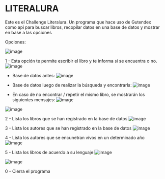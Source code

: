 <h1>LITERALURA</h1>
<p>Este es el Challenge Literalura. Un programa que hace uso de Gutendex como api para buscar libros, recopilar datos en una base de datos y mostrar en base a las opciones</p>
<p>Opciones: </p>

![image](https://github.com/user-attachments/assets/5e41c36a-67e8-4695-b969-12fff8aa1dce)





1 - Esta opción te permite escribir el libro y te informa si se encuentra o no.
![image](https://github.com/user-attachments/assets/dd29da7b-92dc-4230-8bc2-64c6a243812c)



  - Base de datos antes:
![image](https://github.com/user-attachments/assets/e30b94e2-907c-43b8-a99a-2e9a37a2899e)



  - Base de datos luego de realizar la búsqueda y encontrarla:
![image](https://github.com/user-attachments/assets/352cf54a-b188-437a-bce0-eda72fcf80d1)



  - En caso de no encontrar / repetir el mismo libro, se mostrarán los siguientes mensajes:
![image](https://github.com/user-attachments/assets/0623319a-38a0-41b9-9e6b-9aa5999f8aed)




![image](https://github.com/user-attachments/assets/693894fc-f55c-4db4-a9b2-72811630ea0e)






2 - Lista los libros que se han registrado en la base de datos
![image](https://github.com/user-attachments/assets/3e32bc82-6c95-45c9-922d-a4a39a1c09fb)





3 - Lista los autores que se han registrado en la base de datos
![image](https://github.com/user-attachments/assets/d364e529-9cf6-45cf-9581-54d2464ba4b5)




4 - Lista los autores que se encunetran vivos en un determinado año
![image](https://github.com/user-attachments/assets/d948f652-04e7-43ff-ba03-b7d1b850e3ee)



5 - Lista los libros de acuerdo a su lenguaje
![image](https://github.com/user-attachments/assets/5b5e1a6d-50fd-4374-8fb1-c463fb130f90)




![image](https://github.com/user-attachments/assets/98b664ee-5a7c-4ec4-a538-e8743923227f)



0 - Cierra el programa



